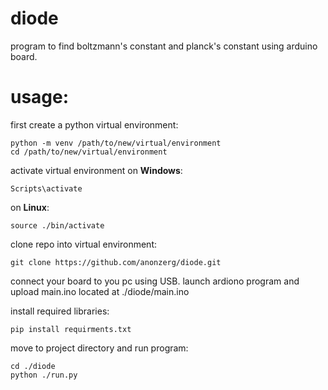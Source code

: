 # diode
program to find boltzmann's constant and planck's constant using arduino board.

# usage:

first create a python virtual environment:
```
python -m venv /path/to/new/virtual/environment
cd /path/to/new/virtual/environment
```
activate virtual environment on **Windows**:
```
Scripts\activate
```
on **Linux**:
```
source ./bin/activate
```
clone repo into virtual environment:
```
git clone https://github.com/anonzerg/diode.git
```
connect your board to you pc using USB.
launch ardiono program and upload main.ino located at ./diode/main.ino

install required libraries:
```
pip install requirments.txt
```
move to project directory and run program:
```
cd ./diode
python ./run.py
```

